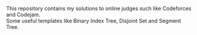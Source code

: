 This repository contains my solutions to online judges such like Codeforces and Codejam.  
Some useful templates like Binary Index Tree, Disjoint Set and Segment Tree.